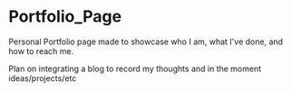 # Portfolio_Page

Personal Portfolio page made to showcase who I am, what I've done, and how to reach me.

Plan on integrating a blog to record my thoughts and in the moment ideas/projects/etc
